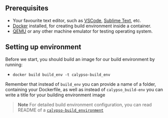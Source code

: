 

## Prerequisites
- Your favourite text editor, such as [VSCode](https://code.visualstudio.com/), [Sublime Text](https://www.sublimetext.com/), etc.
- [Docker](https://www.docker.com/) installed, for creating build environment inside a container.
- [QEMU](https://www.qemu.org/) or any other machine emulator for testing operating system.

## Setting up environment
Before we start, you should build an image for our build environment by running:
- `docker build build_env -t calypso-build_env`

Remember that instead of `build_env` you can provide a name of a folder, containing your Dockerfile, as well as instead of `calypso_build-env` you can write a title for your building environment image

> **Note**
> For detailed build environment configuration, you can read README of a [`calypso-build_environment`](https://github.com/tungsten-cat/calypso-build_env)

